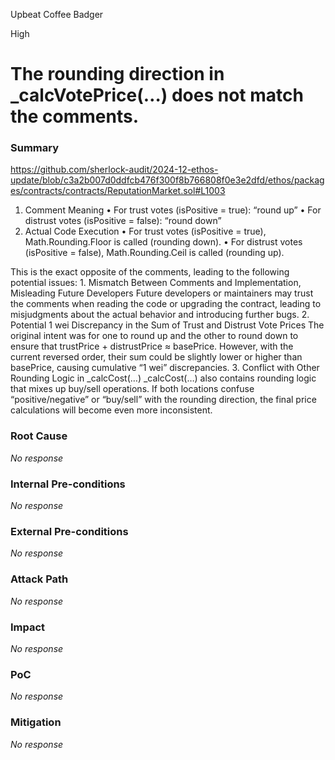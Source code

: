 Upbeat Coffee Badger

High

# The rounding direction in _calcVotePrice(…) does not match the comments.

### Summary

https://github.com/sherlock-audit/2024-12-ethos-update/blob/c3a2b007d0ddfcb476f300f8b766808f0e3e2dfd/ethos/packages/contracts/contracts/ReputationMarket.sol#L1003
1.	Comment Meaning
	•	For trust votes (isPositive = true): “round up”
	•	For distrust votes (isPositive = false): “round down”
2.	Actual Code Execution
	•	For trust votes (isPositive = true), Math.Rounding.Floor is called (rounding down).
	•	For distrust votes (isPositive = false), Math.Rounding.Ceil is called (rounding up).

This is the exact opposite of the comments, leading to the following potential issues:
	1.	Mismatch Between Comments and Implementation, Misleading Future Developers
Future developers or maintainers may trust the comments when reading the code or upgrading the contract, leading to misjudgments about the actual behavior and introducing further bugs.
	2.	Potential 1 wei Discrepancy in the Sum of Trust and Distrust Vote Prices
The original intent was for one to round up and the other to round down to ensure that trustPrice + distrustPrice ≈ basePrice. However, with the current reversed order, their sum could be slightly lower or higher than basePrice, causing cumulative “1 wei” discrepancies.
	3.	Conflict with Other Rounding Logic in _calcCost(…)
_calcCost(…) also contains rounding logic that mixes up buy/sell operations. If both locations confuse “positive/negative” or “buy/sell” with the rounding direction, the final price calculations will become even more inconsistent.


### Root Cause

_No response_

### Internal Pre-conditions

_No response_

### External Pre-conditions

_No response_

### Attack Path

_No response_

### Impact

_No response_

### PoC

_No response_

### Mitigation

_No response_